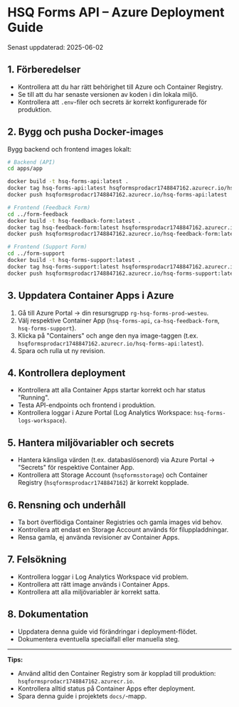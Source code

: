 # HSQ Forms API – Azure Deployment Guide

Senast uppdaterad: 2025-06-02

## 1. Förberedelser
- Kontrollera att du har rätt behörighet till Azure och Container Registry.
- Se till att du har senaste versionen av koden i din lokala miljö.
- Kontrollera att `.env`-filer och secrets är korrekt konfigurerade för produktion.

## 2. Bygg och pusha Docker-images

Bygg backend och frontend images lokalt:

```zsh
# Backend (API)
cd apps/app

docker build -t hsq-forms-api:latest .
docker tag hsq-forms-api:latest hsqformsprodacr1748847162.azurecr.io/hsq-forms-api:latest
docker push hsqformsprodacr1748847162.azurecr.io/hsq-forms-api:latest

# Frontend (Feedback Form)
cd ../form-feedback
docker build -t hsq-feedback-form:latest .
docker tag hsq-feedback-form:latest hsqformsprodacr1748847162.azurecr.io/hsq-feedback-form:latest
docker push hsqformsprodacr1748847162.azurecr.io/hsq-feedback-form:latest

# Frontend (Support Form)
cd ../form-support
docker build -t hsq-forms-support:latest .
docker tag hsq-forms-support:latest hsqformsprodacr1748847162.azurecr.io/hsq-forms-support:latest
docker push hsqformsprodacr1748847162.azurecr.io/hsq-forms-support:latest
```

## 3. Uppdatera Container Apps i Azure

1. Gå till Azure Portal → din resursgrupp `rg-hsq-forms-prod-westeu`.
2. Välj respektive Container App (`hsq-forms-api`, `ca-hsq-feedback-form`, `hsq-forms-support`).
3. Klicka på "Containers" och ange den nya image-taggen (t.ex. `hsqformsprodacr1748847162.azurecr.io/hsq-forms-api:latest`).
4. Spara och rulla ut ny revision.

## 4. Kontrollera deployment

- Kontrollera att alla Container Apps startar korrekt och har status "Running".
- Testa API-endpoints och frontend i produktion.
- Kontrollera loggar i Azure Portal (Log Analytics Workspace: `hsq-forms-logs-workspace`).

## 5. Hantera miljövariabler och secrets

- Hantera känsliga värden (t.ex. databaslösenord) via Azure Portal → "Secrets" för respektive Container App.
- Kontrollera att Storage Account (`hsqformsstorage`) och Container Registry (`hsqformsprodacr1748847162`) är korrekt kopplade.

## 6. Rensning och underhåll

- Ta bort överflödiga Container Registries och gamla images vid behov.
- Kontrollera att endast en Storage Account används för filuppladdningar.
- Rensa gamla, ej använda revisioner av Container Apps.

## 7. Felsökning

- Kontrollera loggar i Log Analytics Workspace vid problem.
- Kontrollera att rätt image används i Container Apps.
- Kontrollera att alla miljövariabler är korrekt satta.

## 8. Dokumentation

- Uppdatera denna guide vid förändringar i deployment-flödet.
- Dokumentera eventuella specialfall eller manuella steg.

---

**Tips:**
- Använd alltid den Container Registry som är kopplad till produktion: `hsqformsprodacr1748847162.azurecr.io`.
- Kontrollera alltid status på Container Apps efter deployment.
- Spara denna guide i projektets `docs/`-mapp.
